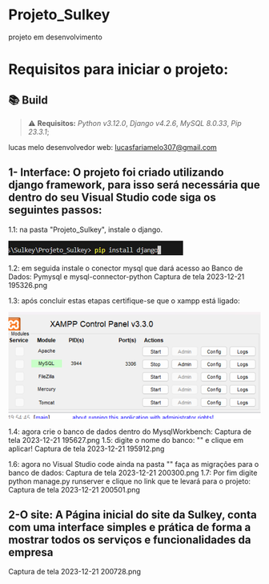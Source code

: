 # Projeto_Sulkey
projeto em desenvolvimento

# Requisitos para iniciar o projeto:
## 📚 Build 

> ⚠️ **Requisitos:** *Python v3.12.0*, *Django v4.2.6*,  *MySQL 8.0.33*, *Pip 23.3.1*;


lucas melo desenvolvedor web: <lucasfariamelo307@gmail.com>

## 1- Interface: O projeto foi criado utilizando django framework, para isso será necessária que dentro do seu Visual Studio code siga os seguintes passos:
1.1: na pasta "Projeto_Sulkey", instale o django.

<img src="Models/img02.png">

1.2: em seguida instale o conector mysql que dará acesso ao Banco de Dados: Pymysql e mysql-connector-python
Captura de tela 2023-12-21 195326.png

1.3: após concluir estas etapas certifique-se que o xampp está ligado:

<img src="Models/img01.png">

1.4: agora crie o banco de dados dentro do MysqlWorkbench:
Captura de tela 2023-12-21 195627.png
1.5: digite o nome do banco: "" e clique em aplicar!
Captura de tela 2023-12-21 195912.png

1.6: agora no Visual Studio code ainda na pasta "" faça as migrações para o banco de dados:
Captura de tela 2023-12-21 200300.png
1.7: Por fim digite python manage.py runserver e clique no link que te levará para o projeto:
Captura de tela 2023-12-21 200501.png

## 2-O site: A Página inicial do site da Sulkey, conta com uma interface simples e prática de forma a mostrar todos os serviços e funcionalidades da empresa
Captura de tela 2023-12-21 200728.png

